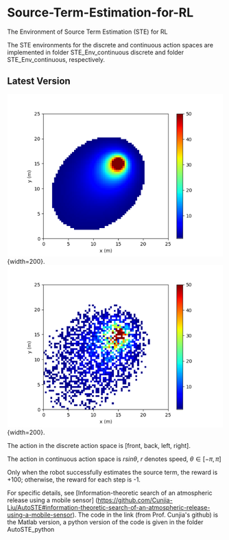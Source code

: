 # Source-Term-Estimation-for-RL
The Environment of Source Term Estimation (STE) for RL

The STE environments for the discrete and continuous action spaces are implemented in folder STE_Env_continuous discrete and folder STE_Env_continuous, respectively.

## Latest Version
![avatar](img/plume_model.png){width=200}. ![avatar](img/sensor_map.png){width=200}.

The action in the discrete action space is [front, back, left, right].  

The action in continuous action space is $` r sin\theta `$, $` r `$ denotes speed, $` \theta \in [-\pi,\pi]`$

Only when the robot successfully estimates the source term, the reward is +100; otherwise, the reward for each step is -1.

For specific details, see [Information-theoretic search of an atmospheric release using a mobile sensor] (https://github.com/Cunjia-Liu/AutoSTE#information-theoretic-search-of-an-atmospheric-release-using-a-mobile-sensor).
The code in the link (from Prof. Cunjia's github) is the Matlab version, a python version of the code is given in the folder AutoSTE_python
